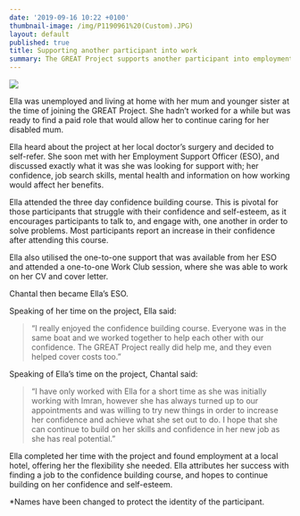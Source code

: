 ```yaml
---
date: '2019-09-16 10:22 +0100'
thumbnail-image: /img/P1190961%20(Custom).JPG)
layout: default
published: true
title: Supporting another participant into work
summary: The GREAT Project supports another participant into employment.
---
```

![]({{site.baseurl}}/img/P1190961%20(Custom)%20(2).JPG)

Ella was unemployed and living at home with her mum and younger sister at the time of joining the GREAT Project. She hadn’t worked for a while but was ready to find a paid role that would allow her to continue caring for her disabled mum.

Ella heard about the project at her local doctor’s surgery and decided to self-refer. She soon met with her Employment Support Officer (ESO), and discussed exactly what it was she was looking for support with; her confidence, job search skills, mental health and information on how working would affect her benefits. 

Ella attended the three day confidence building course. This is pivotal for those participants that struggle with their confidence and self-esteem, as it encourages participants to talk to, and engage with, one another in order to solve problems. Most participants report an increase in their confidence after attending this course. 

Ella also utilised the one-to-one support that was available from her ESO and attended a one-to-one Work Club session, where she was able to work on her CV and cover letter. 

Chantal then became Ella’s ESO. 

Speaking of her time on the project, Ella said:

> “I really enjoyed the confidence building course. Everyone was in the same boat and we worked together to help each other with our confidence. The GREAT Project really did help me, and they even helped cover costs too.”


Speaking of Ella’s time on the project, Chantal said:

> “I have only worked with Ella for a short time as she was initially working with Imran, however she has always turned up to our appointments and was willing to try new things in order to increase her confidence and achieve what she set out to do. I hope that she can continue to build on her skills and confidence in her new job as she has real potential.”

Ella completed her time with the project and found employment at a local hotel, offering her the flexibility she needed. Ella attributes her success with finding a job to the confidence building course, and hopes to continue building on her confidence and self-esteem.


*Names have been changed to protect the identity of the participant.  

